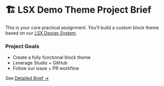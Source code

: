 # 🏗️ LSX Demo Theme Project Brief

This is your core practical assignment. You’ll build a custom block theme based on our [LSX Design System](https://lsx.rocks/design-system).

### Project Goals
- Create a fully functional block theme
- Leverage Studio + GitHub
- Follow our issue + PR workflow

See [Detailed Brief →](brief.md)
